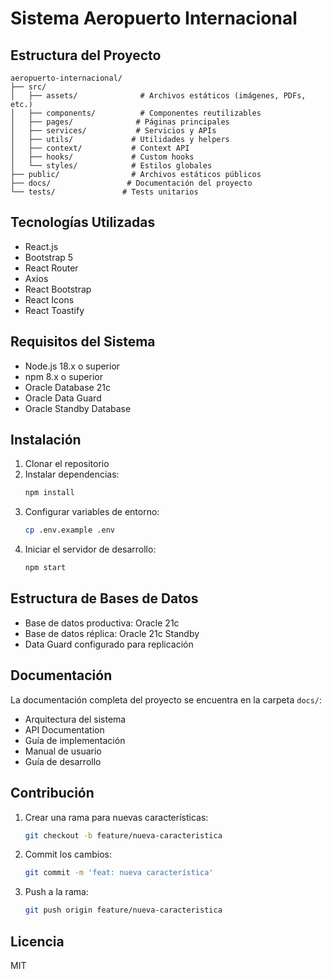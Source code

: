 # Sistema Aeropuerto Internacional

## Estructura del Proyecto

```
aeropuerto-internacional/
├── src/
│   ├── assets/              # Archivos estáticos (imágenes, PDFs, etc.)
│   ├── components/          # Componentes reutilizables
│   ├── pages/              # Páginas principales
│   ├── services/           # Servicios y APIs
│   ├── utils/             # Utilidades y helpers
│   ├── context/           # Context API
│   ├── hooks/             # Custom hooks
│   └── styles/            # Estilos globales
├── public/                # Archivos estáticos públicos
├── docs/                 # Documentación del proyecto
└── tests/               # Tests unitarios
```

## Tecnologías Utilizadas

- React.js
- Bootstrap 5
- React Router
- Axios
- React Bootstrap
- React Icons
- React Toastify

## Requisitos del Sistema

- Node.js 18.x o superior
- npm 8.x o superior
- Oracle Database 21c
- Oracle Data Guard
- Oracle Standby Database

## Instalación

1. Clonar el repositorio
2. Instalar dependencias:
   ```bash
   npm install
   ```
3. Configurar variables de entorno:
   ```bash
   cp .env.example .env
   ```
4. Iniciar el servidor de desarrollo:
   ```bash
   npm start
   ```

## Estructura de Bases de Datos

- Base de datos productiva: Oracle 21c
- Base de datos réplica: Oracle 21c Standby
- Data Guard configurado para replicación

## Documentación

La documentación completa del proyecto se encuentra en la carpeta `docs/`:
- Arquitectura del sistema
- API Documentation
- Guía de implementación
- Manual de usuario
- Guía de desarrollo

## Contribución

1. Crear una rama para nuevas características:
   ```bash
   git checkout -b feature/nueva-caracteristica
   ```
2. Commit los cambios:
   ```bash
   git commit -m 'feat: nueva característica'
   ```
3. Push a la rama:
   ```bash
   git push origin feature/nueva-caracteristica
   ```

## Licencia

MIT

